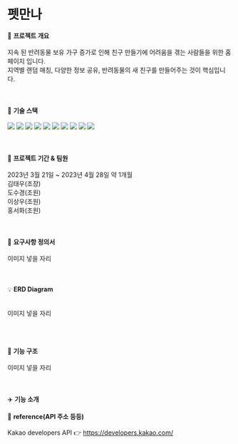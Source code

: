 # 펫만나
📌 <b>프로젝트 개요</b>
<br>
<br>
지속 된 반려동물 보유 가구 증가로 인해 친구 만들기에 어려움을 겪는 사람들을 위한 홈페이지 입니다.
<br>
지역별 랜덤 매칭, 다양한 정보 공유, 반려동물의 새 친구를 만들어주는 것이 핵심입니다.
<br>
<br>
<br>
<br>
🚀 <b>기술 스택</b>
<br>
<br>
 <img src="https://img.shields.io/badge/java-007396?style=for-the-badge&logo=java&logoColor=white">
 <img src="https://img.shields.io/badge/html5-E34F26?style=for-the-badge&logo=html5&logoColor=white">
 <img src="https://img.shields.io/badge/css-1572B6?style=for-the-badge&logo=css3&logoColor=white">
 <img src="https://img.shields.io/badge/javascript-F7DF1E?style=for-the-badge&logo=javascript&logoColor=black">
 <img src="https://img.shields.io/badge/jquery-0769AD?style=for-the-badge&logo=jquery&logoColor=white">
 <img src="https://img.shields.io/badge/Oracle SQL-4479A1?style=for-the-badge&logo=Oracle SQL&logoColor=white">
 <img src="https://img.shields.io/badge/apache tomcat-F8DC75?style=for-the-badge&logo=apachetomcat&logoColor=white">
 <img src="https://img.shields.io/badge/github-181717?style=for-the-badge&logo=github&logoColor=white">
 <img src="https://img.shields.io/badge/git-F05032?style=for-the-badge&logo=git&logoColor=white">
 <img src="https://img.shields.io/badge/fontawesome-339AF0?style=for-the-badge&logo=fontawesome&logoColor=white">
<br>
<br>
<br>
<br>
📆 <b>프로젝트 기간 & 팀원</b>
<br>
<br>
2023년 3월 21일 ~ 2023년 4월 28일 약 1개월
<br>
김태우(조장)
<br>
도수경(조원)
<br>
이상우(조원)
<br>
홍서화(조원)
<br>
<br>
<br>
<br>
📑 <b>요구사항 정의서</b>
<br>
<br>
이미지 넣을 자리
<br>
<br>
<br>
<br>
💡 <b>ERD Diagram<br></b>
<br>
<br>
이미지 넣을 자리
<br>
<br>
<br>
<br>

👀 <b>기능 구조</b>
<br>
<br>
이미지 넣을 자리
<br>
<br>
<br>
<br>
✈️ <b>기능 소개</b>
 

 

🔎 <b>reference(API 주소 등등)</b>
<br>
<br>
Kakao developers API 👉 https://developers.kakao.com/ 


